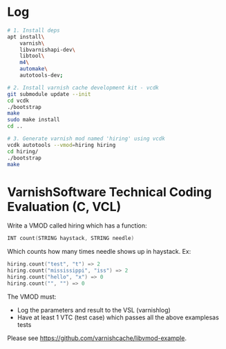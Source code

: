 # Log

```sh
# 1. Install deps
apt install\
    varnish\
    libvarnishapi-dev\
    libtool\ 
    m4\ 
    automake\
    autotools-dev;

# 2. Install varnish cache development kit - vcdk
git submodule update --init
cd vcdk
./bootstrap
make
sudo make install
cd ..

# 3. Generate varnish mod named 'hiring' using vcdk
vcdk autotools --vmod=hiring hiring
cd hiring/
./bootstrap
make
```

# Varnish​ ​Software​ ​Techni​cal​ ​Coding​ ​Evaluation​ ​(C,​ ​VCL) 

Write​ ​a​ ​VMOD​ ​called​ ​​hiring​​ ​which​ ​has​ ​a​ ​function: 
```c
INT​ ​count(STRING​ ​haystack,​ ​STRING​ ​needle) 
```

Which​ ​counts​ ​how​ ​many​ ​times​ ​​needle​​ ​shows​ ​up​ ​in​ ​​haystack​.​ ​Ex: 
```c
hiring.count("test",​ ​"t") =>​ ​2 
hiring.count("mississippi",​ ​"iss") =>​ ​2 
hiring.count("hello",​ ​"x") =>​ ​0 
hiring.count("",​ ​"") =>​ ​0 
```

The​ ​VMOD​ ​must: 
 
* Log​ ​the​ ​parameters​ ​and​ ​result​ ​to​ ​the​ ​VSL​ ​(varnishlog) 
* Have​ ​at​ ​least​ ​1​ ​VTC​ ​(test​ ​case)​ ​which​ ​passes​ ​all​ ​the​ ​above​ ​examples​ ​as​ ​tests 
 
Please​ ​see​ ​​https://github.com/varnishcache/libvmod-example​.

